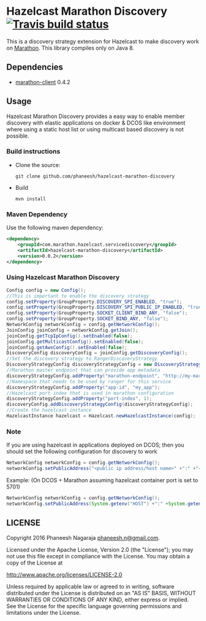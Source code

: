 # Hazelcast Marathon Discovery [![Travis build status](https://travis-ci.org/phaneesh/hazelcast-marathon-discovery.svg?branch=master)](https://travis-ci.org/phaneesh/hazelcast-marathon-discovery)

This is a discovery strategy extension for Hazelcast to make discovery work on [Marathon](https://mesosphere.github.io/marathon/).
This library compiles only on Java 8.

## Dependencies
* [marathon-client](https://github.com/mohitsoni/marathon-client) 0.4.2  

## Usage
Hazelcast Marathon Discovery provides a easy way to enable member discovery with elastic applications on docker & DCOS
like environment where using a static host list or using multicast based discovery is not possible.

### Build instructions
  - Clone the source:

        git clone github.com/phaneesh/hazelcast-marathon-discovery

  - Build

        mvn install

### Maven Dependency

Use the following maven dependency:
```xml
<dependency>
    <groupId>com.marathon.hazelcast.servicediscovery</groupId>
    <artifactId>hazelcast-marathon-discovery</artifactId>
    <version>0.0.2</version>
</dependency>
```

### Using Hazelcast Marathon Discovery
```java
Config config = new Config();
//This is important to enable the discovery strategy
config.setProperty(GroupProperty.DISCOVERY_SPI_ENABLED, "true");
config.setProperty(GroupProperty.DISCOVERY_SPI_PUBLIC_IP_ENABLED, "true");
config.setProperty(GroupProperty.SOCKET_CLIENT_BIND_ANY, "false");
config.setProperty(GroupProperty.SOCKET_BIND_ANY, "false");
NetworkConfig networkConfig = config.getNetworkConfig();
JoinConfig joinConfig = networkConfig.getJoin();
joinConfig.getTcpIpConfig().setEnabled(false);
joinConfig.getMulticastConfig().setEnabled(false);
joinConfig.getAwsConfig().setEnabled(false);
DiscoveryConfig discoveryConfig = joinConfig.getDiscoveryConfig();
//Set the discovery strategy to RangerDiscoveryStrategy
DiscoveryStrategyConfig discoveryStrategyConfig = new DiscoveryStrategyConfig(new MarathonDiscoveryStrategyFactory());
//Marathon master endpoint that can provide app metadata
discoveryStrategyConfig.addProperty("marathon-endpoint", "http://my-marathon-master:8080");
//Namespace that needs to be used by ranger for this service
discoveryStrategyConfig.addProperty("app-id", "my_app");
//Hazelcast port index that is used in marathon configuration
discoveryStrategyConfig.addProperty("port-index", 1);
discoveryConfig.addDiscoveryStrategyConfig(discoveryStrategyConfig);
//Create the hazelcast instance
HazelcastInstance hazelcast = Hazelcast.newHazelcastInstance(config);
```

### Note
If you are using hazelcast in applications deployed on DCOS; then you should set the following configuration for discovery to work

```java
NetworkConfig networkConfig = config.getNetworkConfig();
networkConfig.setPublicAddress("<public ip address/host name>" +":" +"<public port>");
```
Example: (On DCOS + Marathon assuming hazelcast container port is set to 5701)
```java
NetworkConfig networkConfig = config.getNetworkConfig();
networkConfig.setPublicAddress(System.getenv("HOST") +":" +System.getenv("PORT_5701"))
```

LICENSE
-------

Copyright 2016 Phaneesh Nagaraja <phaneesh.n@gmail.com>.

Licensed under the Apache License, Version 2.0 (the "License");
you may not use this file except in compliance with the License.
You may obtain a copy of the License at

http://www.apache.org/licenses/LICENSE-2.0

Unless required by applicable law or agreed to in writing, software
distributed under the License is distributed on an "AS IS" BASIS,
WITHOUT WARRANTIES OR CONDITIONS OF ANY KIND, either express or implied.
See the License for the specific language governing permissions and
limitations under the License.

